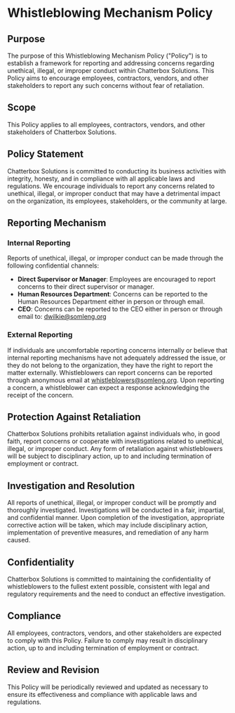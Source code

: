 # Whistleblowing Mechanism Policy

## Purpose
The purpose of this Whistleblowing Mechanism Policy ("Policy") is to establish a framework for reporting and addressing concerns regarding unethical, illegal, or improper conduct within Chatterbox Solutions. This Policy aims to encourage employees, contractors, vendors, and other stakeholders to report any such concerns without fear of retaliation.

## Scope
This Policy applies to all employees, contractors, vendors, and other stakeholders of Chatterbox Solutions.

## Policy Statement
Chatterbox Solutions is committed to conducting its business activities with integrity, honesty, and in compliance with all applicable laws and regulations. We encourage individuals to report any concerns related to unethical, illegal, or improper conduct that may have a detrimental impact on the organization, its employees, stakeholders, or the community at large.

## Reporting Mechanism

### Internal Reporting
Reports of unethical, illegal, or improper conduct can be made through the following confidential channels:
- **Direct Supervisor or Manager**: Employees are encouraged to report concerns to their direct supervisor or manager.
- **Human Resources Department**: Concerns can be reported to the Human Resources Department either in person or through email.
- **CEO**: Concerns can be reported to the CEO either in person or through email to: dwilkie@somleng.org

### External Reporting

If individuals are uncomfortable reporting concerns internally or believe that internal reporting mechanisms have not adequately addressed the issue, or they do not belong to the organization, they have the right to report the matter externally. Whistleblowers can report concerns can be reported through anonymous email at whistleblowers@somleng.org. Upon reporting a concern, a whistleblower can expect a response acknowledging the receipt of the concern.

## Protection Against Retaliation
Chatterbox Solutions prohibits retaliation against individuals who, in good faith, report concerns or cooperate with investigations related to unethical, illegal, or improper conduct. Any form of retaliation against whistleblowers will be subject to disciplinary action, up to and including termination of employment or contract.

## Investigation and Resolution
All reports of unethical, illegal, or improper conduct will be promptly and thoroughly investigated. Investigations will be conducted in a fair, impartial, and confidential manner. Upon completion of the investigation, appropriate corrective action will be taken, which may include disciplinary action, implementation of preventive measures, and remediation of any harm caused.

## Confidentiality
Chatterbox Solutions is committed to maintaining the confidentiality of whistleblowers to the fullest extent possible, consistent with legal and regulatory requirements and the need to conduct an effective investigation.

## Compliance
All employees, contractors, vendors, and other stakeholders are expected to comply with this Policy. Failure to comply may result in disciplinary action, up to and including termination of employment or contract.

## Review and Revision
This Policy will be periodically reviewed and updated as necessary to ensure its effectiveness and compliance with applicable laws and regulations.
